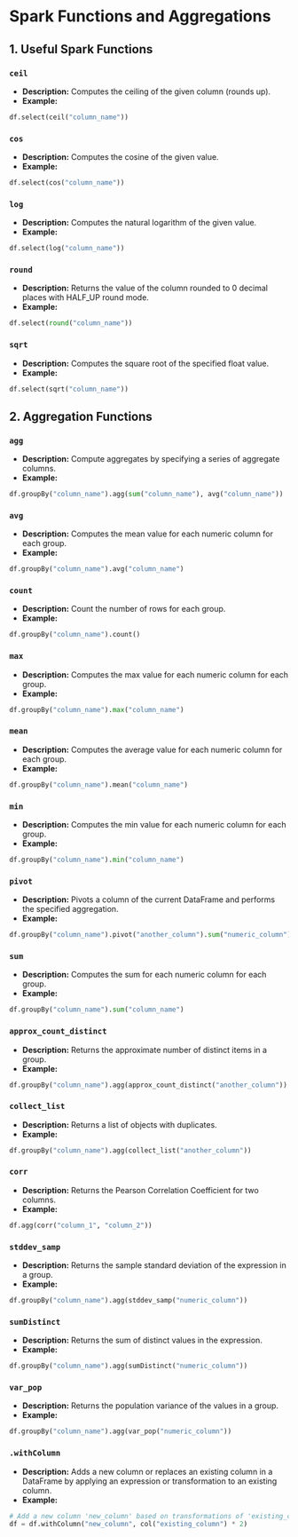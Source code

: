 
# Spark Functions and Aggregations

## 1. Useful Spark Functions

### `ceil` 
- **Description:** Computes the ceiling of the given column (rounds up).
- **Example:** 
```python
df.select(ceil("column_name"))
```

### `cos`
- **Description:** Computes the cosine of the given value.
- **Example:**
```python
df.select(cos("column_name"))
```

### `log`
- **Description:** Computes the natural logarithm of the given value.
- **Example:**
```python
df.select(log("column_name"))
```

### `round`
- **Description:** Returns the value of the column rounded to 0 decimal places with HALF_UP round mode.
- **Example:**
```python
df.select(round("column_name"))
```

### `sqrt`
- **Description:** Computes the square root of the specified float value.
- **Example:**
```python
df.select(sqrt("column_name"))
```

## 2. Aggregation Functions

### `agg`
- **Description:** Compute aggregates by specifying a series of aggregate columns.
- **Example:**
```python
df.groupBy("column_name").agg(sum("column_name"), avg("column_name"))
```

### `avg`
- **Description:** Computes the mean value for each numeric column for each group.
- **Example:**
```python
df.groupBy("column_name").avg("column_name")
```

### `count`
- **Description:** Count the number of rows for each group.
- **Example:**
```python
df.groupBy("column_name").count()
```

### `max`
- **Description:** Computes the max value for each numeric column for each group.
- **Example:**
```python
df.groupBy("column_name").max("column_name")
```

### `mean`
- **Description:** Computes the average value for each numeric column for each group.
- **Example:**
```python
df.groupBy("column_name").mean("column_name")
```

### `min`
- **Description:** Computes the min value for each numeric column for each group.
- **Example:**
```python
df.groupBy("column_name").min("column_name")
```

### `pivot`
- **Description:** Pivots a column of the current DataFrame and performs the specified aggregation.
- **Example:**
```python
df.groupBy("column_name").pivot("another_column").sum("numeric_column")
```

### `sum`
- **Description:** Computes the sum for each numeric column for each group.
- **Example:**
```python
df.groupBy("column_name").sum("column_name")
```

### `approx_count_distinct`
- **Description:** Returns the approximate number of distinct items in a group.
- **Example:**
```python
df.groupBy("column_name").agg(approx_count_distinct("another_column"))
```

### `collect_list`
- **Description:** Returns a list of objects with duplicates.
- **Example:**
```python
df.groupBy("column_name").agg(collect_list("another_column"))
```

### `corr`
- **Description:** Returns the Pearson Correlation Coefficient for two columns.
- **Example:**
```python
df.agg(corr("column_1", "column_2"))
```

### `stddev_samp`
- **Description:** Returns the sample standard deviation of the expression in a group.
- **Example:**
```python
df.groupBy("column_name").agg(stddev_samp("numeric_column"))
```

### `sumDistinct`
- **Description:** Returns the sum of distinct values in the expression.
- **Example:**
```python
df.groupBy("column_name").agg(sumDistinct("numeric_column"))
```

### `var_pop`
- **Description:** Returns the population variance of the values in a group.
- **Example:**
```python
df.groupBy("column_name").agg(var_pop("numeric_column"))
```

### `.withColumn`
- **Description:** Adds a new column or replaces an existing column in a DataFrame by applying an expression or transformation to an existing column.
- **Example:**
```python
# Add a new column 'new_column' based on transformations of 'existing_column' 
df = df.withColumn("new_column", col("existing_column") * 2)
```
